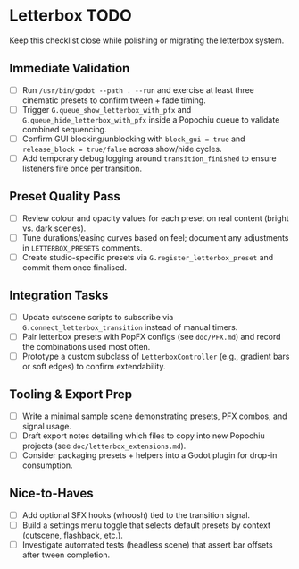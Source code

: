 # Letterbox TODO

Keep this checklist close while polishing or migrating the letterbox system.

## Immediate Validation
- [ ] Run `/usr/bin/godot --path . --run` and exercise at least three cinematic presets to confirm tween + fade timing.
- [ ] Trigger `G.queue_show_letterbox_with_pfx` and `G.queue_hide_letterbox_with_pfx` inside a Popochiu queue to validate combined sequencing.
- [ ] Confirm GUI blocking/unblocking with `block_gui = true` and `release_block = true/false` across show/hide cycles.
- [ ] Add temporary debug logging around `transition_finished` to ensure listeners fire once per transition.

## Preset Quality Pass
- [ ] Review colour and opacity values for each preset on real content (bright vs. dark scenes).
- [ ] Tune durations/easing curves based on feel; document any adjustments in `LETTERBOX_PRESETS` comments.
- [ ] Create studio-specific presets via `G.register_letterbox_preset` and commit them once finalised.

## Integration Tasks
- [ ] Update cutscene scripts to subscribe via `G.connect_letterbox_transition` instead of manual timers.
- [ ] Pair letterbox presets with PopFX configs (see `doc/PFX.md`) and record the combinations used most often.
- [ ] Prototype a custom subclass of `LetterboxController` (e.g., gradient bars or soft edges) to confirm extendability.

## Tooling & Export Prep
- [ ] Write a minimal sample scene demonstrating presets, PFX combos, and signal usage.
- [ ] Draft export notes detailing which files to copy into new Popochiu projects (see `doc/letterbox_extensions.md`).
- [ ] Consider packaging presets + helpers into a Godot plugin for drop-in consumption.

## Nice-to-Haves
- [ ] Add optional SFX hooks (whoosh) tied to the transition signal.
- [ ] Build a settings menu toggle that selects default presets by context (cutscene, flashback, etc.).
- [ ] Investigate automated tests (headless scene) that assert bar offsets after tween completion.
